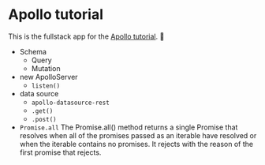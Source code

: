 # Apollo tutorial

This is the fullstack app for the [Apollo tutorial](http://apollographql.com/docs/tutorial/introduction.html). 🚀

- Schema
  - Query
  - Mutation
- new ApolloServer
  - `listen()`
- data source
  - `apollo-datasource-rest`
  - `.get()`
  - `.post()`
- `Promise.all` The Promise.all() method returns a single Promise that resolves when all of the promises passed as an iterable have resolved or when the iterable contains no promises. It rejects with the reason of the first promise that rejects.
